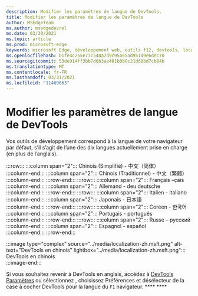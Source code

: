 ```yaml
---
description: Modifier les paramètres de langue de DevTools.
title: Modifier les paramètres de langue de DevTools
author: MSEdgeTeam
ms.author: msedgedevrel
ms.date: 03/30/2021
ms.topic: article
ms.prod: microsoft-edge
keywords: microsoft Edge, développement web, outils f12, devtools, localisation, loc, langue
ms.openlocfilehash: b1fe4c255e77c548a7d9c95a65ad95149e6dec70
ms.sourcegitcommit: 53de914ff3bb7d6b3ae401b0b0c21d68bd7cb84b
ms.translationtype: MT
ms.contentlocale: fr-FR
ms.lasthandoff: 03/31/2021
ms.locfileid: "11469663"
---
```

# <a name="change-devtools-language-settings"></a>Modifier les paramètres de langue de DevTools  

Vos outils de développement correspond à la langue de votre navigateur par défaut, s’il s’agit de l’une des dix langues actuellement prise en charge \(en plus de l’anglais\).  

:::row:::
   :::column span="2":::
      Chinois \(Simplifié\) - &#20013;&#25991;&#65288;&#31616;&#20307;&#65289;  
   :::column-end:::
   :::column span="2":::
      Chinois \(Traditionnel\) - &#20013;&#25991;&#65288;&#32321;&#39636;&#65289;  
   :::column-end:::
:::row-end:::
:::row:::
   :::column span="2":::
      Français –&#231;ais  
   :::column-end:::
   :::column span="2":::
      Allemand - deu deutsche  
   :::column-end:::
:::row-end:::
:::row:::
   :::column span="2":::
      Italien - italiano  
   :::column-end:::
   :::column span="2":::
      Japonais - &#26085;&#26412;&#35486;  
   :::column-end:::
:::row-end:::
:::row:::
   :::column span="2":::
      Coréen - &#54620;&#44397;&#50612;  
   :::column-end:::
   :::column span="2":::
      Portugais - portugu&#234;s  
   :::column-end:::
:::row-end:::
:::row:::
   :::column span="2":::
      Russe – &#1088;&#1091;&#1089;&#1089;&#1082;&#1080;&#1081;  
   :::column-end:::
   :::column span="2":::
      Espagnol - espa&#241;ol  
   :::column-end:::
:::row-end:::  

:::image type="complex" source="../media/localization-zh.msft.png" alt-text="DevTools en chinois" lightbox="../media/localization-zh.msft.png":::
   DevTools en chinois  
:::image-end:::  

Si vous souhaitez revenir à DevTools en anglais, accédez à [DevTools Paramètres][DevtoolsCustomizeIndexSettings] ou sélectionnez , choisissez Préférences et désélecteur de la case à cocher DevTools pour la langue du `F1` navigateur. **** ****  

<!-- links -->  

[DevtoolsCustomizeIndexSettings]: ./index.md#settings "Paramètres - Personnaliser Microsoft Edge DevTools | Microsoft Docs"  
